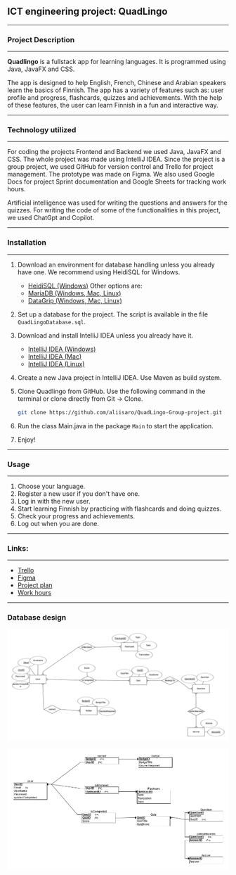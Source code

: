 <h2>ICT engineering project: QuadLingo </h2>

****
<h3>Project Description</h3>

****
**Quadlingo** is a fullstack app for learning languages. It is programmed using Java, JavaFX and CSS.

The app is designed to help English, French, Chinese and Arabian speakers learn the basics of Finnish. The app has a variety of features such as: user profile and progress, flashcards, quizzes and achievements.
With the help of these features, the user can learn Finnish in a fun and interactive way.

****

<h3>Technology utilized</h3>

****

For coding the projects Frontend and Backend we used Java, JavaFX and CSS. The whole project was made using IntelliJ IDEA.
Since the project is a group project, we used GitHub for version control and Trello for project management. The prototype was made on Figma.
We also used Google Docs for project Sprint documentation and Google Sheets for tracking work hours.

Artificial intelligence was used for writing the questions and answers for the quizzes. For writing the code of some of the functionalities in this project, we used ChatGpt and Copilot.

****

<h3>Installation</h3>

****

1. Download an environment for database handling unless you already have one. We recommend using HeidiSQL for Windows.
    - [HeidiSQL (Windows)](https://www.heidisql.com/download.php?download=installer)
   Other options are:
    - [MariaDB (Windows, Mac, Linux)](https://mariadb.org/download/?t=mariadb&p=mariadb&r=11.5.2&os=windows&cpu=x86_64&pkg=msi&mirror=xtom_tal)
    - [DataGrip (Windows, Mac, Linux)](https://www.jetbrains.com/datagrip/features/?source=google&medium=cpc&campaign=EMEA_en_WEST_DataGrip_Search_RLSA&term=sql%20database&content=555193249366&gad_source=1&gclid=Cj0KCQiA88a5BhDPARIsAFj595hZXkn2YbwaTcrq-f8E_5OuTMKJviU8mQVWBeXH3rUCOKaPguWJ5nUaAnzhEALw_wcB)
   
2. Set up a database for the project. The script is available in the file `QuadLingoDatabase.sql`.

3. Download and install IntelliJ IDEA unless you already have it.
    - [IntelliJ IDEA (Windows)](https://www.jetbrains.com/idea/download/?section=windows)
    - [IntelliJ IDEA (Mac)](https://www.jetbrains.com/idea/download/?section=mac)
    - [IntelliJ IDEA (Linux)](https://www.jetbrains.com/idea/download/?section=linux)
4. Create a new Java project in IntelliJ IDEA. Use Maven as build system.

5. Clone Quadlingo from GitHub. Use the following command in the terminal or clone directly from Git -> Clone.
   ```bash
   git clone https://github.com/aliisaro/QuadLingo-Group-project.git
   ```
6. Run the class Main.java in the package `Main` to start the application.

7. Enjoy!

****

<h3>Usage</h3>

****
1. Choose your language.
2. Register a new user if you don't have one.
3. Log in with the new user.
4. Start learning Finnish by practicing with flashcards and doing quizzes.
5. Check your progress and achievements.
6. Log out when you are done.

****

<h3>Links:</h3>

****

- [Trello](https://trello.com/b/0ghzAMVd/sep1r3quadlingo)
- [Figma](https://www.figma.com/board/Zf2zcEdCqcuYQXKmy4bkty/QuadLingo-Prototype?node-id=0-1&node-type=CANVAS&t=XiQJ9bqYCNB3P3xh-0)
- [Project plan](https://docs.google.com/document/d/1-s1jKAn0swS53RCD-dMNoprozXF89F-k9JRBz1wD6L0/edit)
- [Work hours](https://docs.google.com/spreadsheets/d/10PlqGo4965hiHXeSnTN6XlKYykul5-xdi_aEbyekmFA/edit?gid=0#gid=0)

****
<h3>Database design</h3>

![ER-diagram](docs/diagrams/ER-diagram.png)

![Relational Schema](docs/diagrams/Schema.png)


